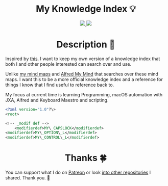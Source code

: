 <h1 align="center">My Knowledge Index 💡</h1>

<div align="center">
<a href="https://www.patreon.com/nikitavoloboev">
        <img src="https://img.shields.io/badge/Say%20Thanks-💗-ff69b4.svg">
    </a>
    <a href="https://github.com/nikitavoloboev/knowledge/blob/master/LICENSE">
        <img src="https://img.shields.io/pypi/l/pipenv.svg">
    </a>
</div>

<h1 align="center"> Description 📕</h1>

Inspired by [this][1]. I want to keep my own version of a knowledge index that both I and other people interested can search over and use.

Unlike [my mind maps][2] and [Alfred My Mind][3] that searches over these mind maps. I want this to be a more official knowledge index and a reference for things I know that I find useful to reference back to.

My focus at current time is learning Programming, macOS automation with JXA, Alfred and Keyboard Maestro and scripting.

```XML
<?xml version="1.0"?\>
<root>

<!-- _modif def -->
	<modifierdef>MY\_CAPSLOCK</modifierdef>
<modifierdef>MY\_OPTION\_L</modifierdef>
<modifierdef>MY\_CONTROL\_L</modifierdef>

```
  
 
<h1 align="center"> Thanks 🍀</h1>

You can support what I do on [Patreon][4] or look [into other repositories][5] I shared. Thank you. 💛 

[1]:	https://github.com/yoshuawuyts/knowledge
[2]:	https://my.mindnode.com/myLVaRLKytoTYBLshxGzzb75MN9cyGHbQBgaVVPp#179.9,-50.7,1
[3]:	https://github.com/nikitavoloboev/alfred-my-mind
[4]:	https://www.patreon.com/nikitavoloboev
[5]:	https://my.mindnode.com/ZKGETDkUaQUsL3q8q9z788CxG84oEHgDiT79GuzX#-143.5,-902.6,0